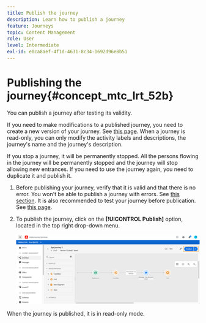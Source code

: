 ```yaml
---
title: Publish the journey
description: Learn how to publish a journey
feature: Journeys
topic: Content Management
role: User
level: Intermediate
exl-id: e0ca8aef-4f1d-4631-8c34-1692d96e8b51
---
```

# Publishing the journey{#concept_mtc_lrt_52b}

You can publish a journey after testing its validity.

If you need to make modifications to a published journey, you need to create a new version of your journey. See [this page](../building-journeys/journey-versions.md). When a journey is read-only, you can only modify the activity labels and descriptions, the journey's name and the journey's description.

If you stop a journey, it will be permanently stopped. All the persons flowing in the journey will be permanently stopped and the journey will stop allowing new entrances. If you need to use the journey again, you need to duplicate it and publish it.

1. Before publishing your journey, verify that it is valid and that there is no error. You won't be able to publish a journey with errors. See [this section](../building-journeys/troubleshooting.md#section_h3q_kqk_fhb). It is also recommended to test your journey before publication. See [this page](../building-journeys/testing-the-journey.md).
1. To publish the journey, click on the **[!UICONTROL Publish]** option, located in the top right drop-down menu.

    ![](../assets/journeyuc1_18.png)

When the journey is published, it is in read-only mode.
